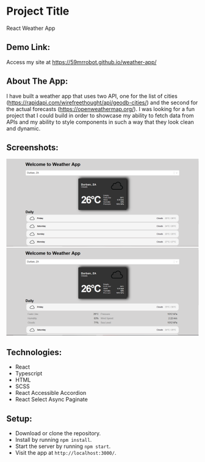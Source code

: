 # Project Title

React Weather App

## Demo Link:

Access my site at https://59mrrobot.github.io/weather-app/

## About The App:

I have built a weather app that uses two API, one for the list of cities (https://rapidapi.com/wirefreethought/api/geodb-cities/) and the second for the actual forecasts (https://openweathermap.org/). I was looking for a fun project that I could build in order to showcase my ability to fetch data from APIs and my ability to style components in such a way that they look clean and dynamic.

## Screenshots:

![App screenshot - forecast accordion collapsed](weather-screenshot1.png)
![App screenshot - forecast accordion expanded](weather-screenshot2.png)

## Technologies:

- React
- Typescript
- HTML
- SCSS
- React Accessible Accordion
- React Select Async Paginate

## Setup:

- Download or clone the repository.
- Install by running `npm install`.
- Start the server by running `npm start`.
- Visit the app at `http://localhost:3000/`.
